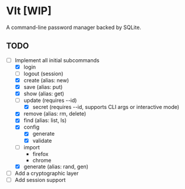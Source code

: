 # Vlt [WIP]
A command-line password manager backed by SQLite.

## TODO

- [ ] Implement all initial subcommands
  - [x] login
  - [ ] logout  (session)
  - [x] create  (alias: new)
  - [x] save    (alias: put)
  - [x] show    (alias: get)
  - [ ] update (requires --id)
    - [x] secret (requires --id, supports CLI args or interactive mode)
  - [x] remove  (alias: rm, delete)
  - [x] find    (alias: list, ls)
  - [x] config
    - [x] generate
    - [x] validate
  - [ ] import
    - firefox
    - chrome
  - [x] generate (alias: rand, gen)
- [ ] Add a cryptographic layer
- [ ] Add session support

